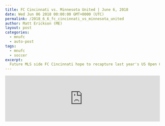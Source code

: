 ```yaml
---
title: FC Cincinnati vs. Minnesota United | June 6, 2018
date: Wed Jun 06 2018 00:00:00 GMT+0000 (UTC)
permalink: /2018_6_6_fc_cincinnati_vs_minnesota_united 
author: Matt Erickson (ME)
layout: post
categories:
  - mnufc
  - auto-post
tags:
  - mnufc
  - soccer
excerpt:
  Future MLS side FC Cincinnati hope to recapture last year's US Open Cup magic as they welcome Minnesota United to Nippert Stadium in the 4th Round of the US Open Cup.
---
```

<div class='soccer-video-wrapper'>
<iframe class='soccer-video' width='100%' height='auto' frameborder='0' allowfullscreen src="https://www.mnufc.com/iframe-video?brightcove_id=5794527685001&brightcove_player_id=default&brightcove_account_id=5534894110001"></iframe>
</div>